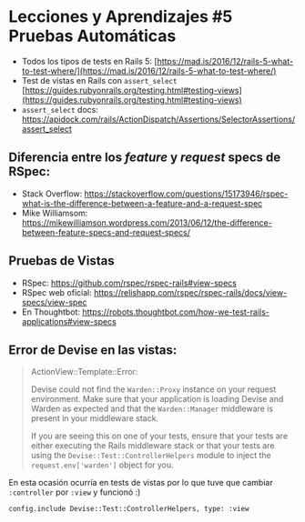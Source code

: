 # Lecciones y Aprendizajes #5 Pruebas Automáticas

- Todos los tipos de tests en Rails 5: [https://mad.is/2016/12/rails-5-what-to-test-where/](https://mad.is/2016/12/rails-5-what-to-test-where/)
- Test de vistas en Rails con `assert_select` [https://guides.rubyonrails.org/testing.html#testing-views](https://guides.rubyonrails.org/testing.html#testing-views)
- `assert_select` docs: https://apidock.com/rails/ActionDispatch/Assertions/SelectorAssertions/assert_select



## Diferencia entre los *feature* y *request* specs de RSpec:
- Stack Overflow: https://stackoverflow.com/questions/15173946/rspec-what-is-the-difference-between-a-feature-and-a-request-spec
- Mike Williamsom: https://mikewilliamson.wordpress.com/2013/06/12/the-difference-between-feature-specs-and-request-specs/


## Pruebas de Vistas
- RSpec: https://github.com/rspec/rspec-rails#view-specs
- RSpec web oficial: https://relishapp.com/rspec/rspec-rails/docs/view-specs/view-spec
- En Thoughtbot: https://robots.thoughtbot.com/how-we-test-rails-applications#view-specs


## Error de Devise en las vistas:
> ActionView::Template::Error:
> 
> Devise could not find the `Warden::Proxy` instance on your request environment.
> Make sure that your application is loading Devise and Warden as expected and that the `Warden::Manager` middleware is present in your middleware stack.
> 
> If you are seeing this on one of your tests, ensure that your tests are either executing the Rails middleware stack or that your tests are using the `Devise::Test::ControllerHelpers` module to inject the `request.env['warden']` object for you.

En esta ocasión ocurría en tests de vistas por lo que tuve que cambiar `:controller` por `:view` y funcionó :)

    config.include Devise::Test::ControllerHelpers, type: :view

